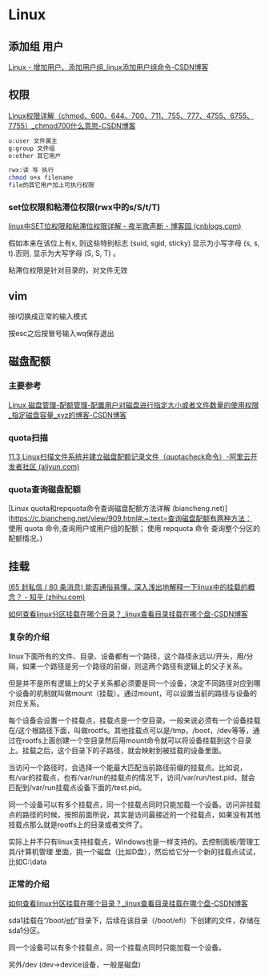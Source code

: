 # Linux

## 添加组 用户

[Linux - 增加用户、添加用户组_linux添加用户组命令-CSDN博客](https://blog.csdn.net/zhichaosong/article/details/82622558)

## 权限

[Linux权限详解（chmod、600、644、700、711、755、777、4755、6755、7755）_chmod700什么意思-CSDN博客](https://blog.csdn.net/u013197629/article/details/73608613)

```bash
u:user 文件属主
g:group 文件组
o:other 其它用户

rwx:读 写 执行
chmod o+x filename
file的其它用户加上可执行权限
```



### set位权限和粘滞位权限(rwx中的s/S/t/T)

[linux中SET位权限和粘滞位权限详解 - 夜半歌声断 - 博客园 (cnblogs.com)](https://www.cnblogs.com/yellowzunzhi/p/12649823.html)

假如本来在该位上有x, 则这些特别标志 (suid, sgid, sticky) 显示为小写字母 (s, s, t).否则, 显示为大写字母 (S, S, T) 。 

粘滞位权限是针对目录的，对文件无效

## vim

按i切换成正常的输入模式

按esc之后按冒号输入wq保存退出

## 磁盘配额

### 主要参考

[Linux 磁盘管理-配额管理-配置用户对磁盘进行指定大小或者文件数量的使用权限_指定磁盘容量_xyz的博客-CSDN博客](https://blog.csdn.net/xyz/article/details/117350197)

### quota扫描

[11.3 Linux扫描文件系统并建立磁盘配额记录文件（quotacheck命令）-阿里云开发者社区 (aliyun.com)](https://developer.aliyun.com/article/910555)

### quota查询磁盘配额

[Linux quota和repquota命令查询磁盘配额方法详解 (biancheng.net)](https://c.biancheng.net/view/909.html#:~:text=查询磁盘配额有两种方法： 使用 quota 命令,查询用户或用户组的配额； 使用 repquota 命令 查询整个分区的配额情况。)

## 挂载

[(65 封私信 / 80 条消息) 能否通俗易懂，深入浅出地解释一下linux中的挂载的概念？ - 知乎 (zhihu.com)](https://www.zhihu.com/question/266907637)

[如何查看linux分区挂载在哪个目录？_linux查看目录挂载在哪个盘-CSDN博客](https://blog.csdn.net/xuxu_123_/article/details/130737385)

### 复杂的介绍

linux下面所有的文件、目录、设备都有一个路径，这个路径永远以/开头，用/分隔，如果一个路径是另一个路径的前缀，则这两个路径有逻辑上的父子关系。

但是并不是所有逻辑上的父子关系都必须要是同一个设备，决定不同路径对应到哪个设备的机制就叫做mount（挂载）。通过mount，可以设置当前的路径与设备的对应关系。

每个设备会设置一个挂载点，挂载点是一个空目录。一般来说必须有一个设备挂载在/这个根路径下面，叫做rootfs。其他挂载点可以是/tmp，/boot，/dev等等，通过在rootfs上面创建一个空目录然后用mount命令就可以将设备挂载到这个目录上。挂载之后，这个目录下的子路径，就会映射到被挂载的设备里面。

当访问一个路径时，会选择一个能最大匹配当前路径前缀的挂载点。比如说，有/var的挂载点，也有/var/run的挂载点的情况下，访问/var/run/test.pid，就会匹配到/var/run挂载点设备下面的/test.pid。

同一个设备可以有多个挂载点，同一个挂载点同时只能加载一个设备。访问非挂载点的路径的时候，按照前面所说，其实是访问最接近的一个挂载点，如果没有其他挂载点那么就是rootfs上的目录或者文件了。



实际上并不只有linux支持挂载点，Windows也是一样支持的。去控制面板/管理工具/计算机管理 里面，挑一个磁盘（比如D盘），然后给它分一个新的挂载点试试，比如C:\data

### 正常的介绍

[如何查看linux分区挂载在哪个目录？_linux查看目录挂载在哪个盘-CSDN博客](https://blog.csdn.net/xuxu_123_/article/details/130737385)

sda1挂载在“/boot/[efi](https://so.csdn.net/so/search?q=efi&spm=1001.2101.3001.7020)”目录下，后续在该目录（/boot/efi）下创建的文件，存储在sda1分区。

同一个设备可以有多个挂载点，同一个挂载点同时只能加载一个设备。



另外/dev (dev->device设备，一般是磁盘)


